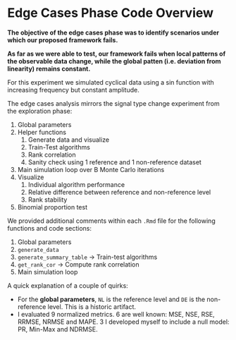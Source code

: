 # Edge Cases Phase Code Overview

**The objective of the edge cases phase was to identify scenarios under which our proposed framework fails.**

**As far as we were able to test, our framework fails when local patterns of the observable data change, while the global patten (i.e. deviation from linearity) remains constant.**

For this experiment we simulated cyclical data using a sin function with increasing frequency but constant amplitude.

The edge cases analysis mirrors the signal type change experiment from the exploration phase:
1. Global parameters
2. Helper functions
    1. Generate data and visualize
    2. Train-Test algorithms
    3. Rank correlation
    4. Sanity check using 1 reference and 1 non-reference dataset
3. Main simulation loop over B Monte Carlo iterations
4. Visualize
    1. Individual algorithm performance
    2. Relative difference between reference and non-reference level
    3. Rank stability
5. Binomial proportion test

We provided additional comments within each `.Rmd` file for the following functions and code sections:
1. Global parameters
2. `generate_data`
3. `generate_summary_table` -> Train-test algorithms
4. `get_rank_cor` -> Compute rank correlation
5. Main simulation loop

A quick explanation of a couple of quirks:
* For the **global parameters**, `NL` is the reference level and `DE` is the non-reference level. This is a historic artifact.
* I evaluated 9 normalized metrics. 6 are well known: MSE, NSE, RSE, RRMSE, NRMSE and MAPE. 3 I developed myself to include a null model: PR, Min-Max and NDRMSE.
